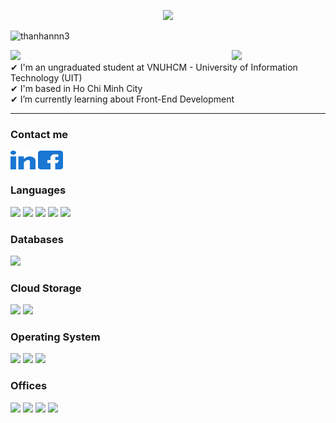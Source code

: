 <p align="center">
  <a href="https://github.com/DenverCoder1/readme-typing-svg">
    <img src="https://readme-typing-svg.herokuapp.com?&font=IBM+Plex+Sans&color=74c0fc&size=20&lines=Welcome+to+my+GitHub+Profile!;My+name+is+Nguyễn+Nguyễn+Thành+An.;You+can+call+me+BlueNougat.">
  </a>
</p>
<p align="left"> <img src="https://komarev.com/ghpvc/?username=thanhannn3&amp;label=Profile%20views&amp;color=0e75b6&amp;style=flat" alt="thanhannn3"> </p>
<picture> 
<a href="https://i2.wp.com/www.bestworldevents.com/wp-content/uploads/2020/05/Hello-Gif.gif" alt="hello">
<img align="right" width="150px" src="https://i2.wp.com/www.bestworldevents.com/wp-content/uploads/2020/05/Hello-Gif.gif">
</a>
</picture>
<a href="https://github.com/DenverCoder1/readme-typing-svg">
    <img src="https://readme-typing-svg.herokuapp.com?font=Fira+Code&weight=300&pause=300&color=5D05F7&repeat=false&width=435&lines=Talking+about+Personal+Stuffs…;">
</a><br>
✔ I'm an ungraduated student at VNUHCM - University of Information Technology (UIT)<br>
✔ I'm based in Ho Chi Minh City<br>
✔ I’m currently learning about Front-End Development<br>
<hr  align="center">
<h3>Contact me</h3>
<a href="https://www.linkedin.com/in/thanhannn3" target="blank"><img align="center" src="https://raw.githubusercontent.com/teamedwardforever/Readme-Generator/71f25dd8b98329b168142a6b782a107b75eab178/svg/Social/linked-in-alt.svg" alt="" height="30" width="40" /></a>
<a href="https://www.facebook.com/it.thanhannn" target="blank"><img align="center" src="https://raw.githubusercontent.com/teamedwardforever/Readme-Generator/71f25dd8b98329b168142a6b782a107b75eab178/svg/Social/facebook.svg" alt="" height="30" width="40" /></a></p>
<h3>Languages</h3>
  <div>
    <img src="https://camo.githubusercontent.com/d4d9d935f85b68223a3514c6a889ea3ed6a77afb5f560c05baa1a1b168077830/68747470733a2f2f696d672e736869656c64732e696f2f62616467652f68746d6c352d2532334533344632362e7376673f7374796c653d666f722d7468652d6261646765266c6f676f3d68746d6c35266c6f676f436f6c6f723d7768697465?style=for-the-badge&amp;logoColor=white"> 
    <img src="https://camo.githubusercontent.com/930c71eac967cc5cec61c0aa08ba3719f9cb68e28cdffa63b28b0a31be1663b4/68747470733a2f2f696d672e736869656c64732e696f2f62616467652f637373332d2532333135373242362e7376673f7374796c653d666f722d7468652d6261646765266c6f676f3d63737333266c6f676f436f6c6f723d7768697465?style=for-the-badge&amp;logoColor=white"> 
    <img src="https://camo.githubusercontent.com/29d02b3669d6450d67e043cf5909e740dcb94c1e2306d88ac48b15b4ec55dc65/68747470733a2f2f696d672e736869656c64732e696f2f62616467652f6a6176617363726970742d2532333332333333302e7376673f7374796c653d666f722d7468652d6261646765266c6f676f3d6a617661736372697074266c6f676f436f6c6f723d253233463744463145?style=for-the-badge&amp;logoColor=white"> 
      <img src="https://camo.githubusercontent.com/c3fd6682e8cca0f7c262a00f94ef0f65cadd0c8470669a2d7d6f3614e81b10c2/68747470733a2f2f696d672e736869656c64732e696f2f62616467652f632d2532333030353939432e7376673f7374796c653d666f722d7468652d6261646765266c6f676f3d63266c6f676f436f6c6f723d7768697465?style=for-the-badge&amp;logoColor=white"> 
   <img         src="https://camo.githubusercontent.com/88e1b21c4e11afd4f06cfb2b510dbb3690dbd300fb1a6d4676fd553a70bafa82/68747470733a2f2f696d672e736869656c64732e696f2f62616467652f632b2b2d2532333030353939432e7376673f7374796c653d666f722d7468652d6261646765266c6f676f3d63253242253242266c6f676f436f6c6f723d7768697465?style=for-the-badge&amp;logoColor=white"> 
  </div>
<h3>Databases</h3>
  <div>
    <img src="https://camo.githubusercontent.com/96edfbc58b60eada4599e396a5fc8dacd315cbb7dfcea55722c81da49fd6e26f/68747470733a2f2f696d672e736869656c64732e696f2f62616467652f4d6963726f736f667425323053514c2532305365727665722d4343323932373f7374796c653d666f722d7468652d6261646765266c6f676f3d6d6963726f736f667425323073716c253230736572766572266c6f676f436f6c6f723d7768697465?style=for-the-badge&amp;logoColor=white"> 
  </div>
<h3>Cloud Storage</h3>
  <div>
    <img src="https://camo.githubusercontent.com/a6246ef2d1736a205fb7b006ca4f03379a39a13ca57490c3e827c6099d2d27f1/68747470733a2f2f696d672e736869656c64732e696f2f62616467652f476f6f676c6525323044726976652d3432383546343f7374796c653d666f722d7468652d6261646765266c6f676f3d676f6f676c656472697665266c6f676f436f6c6f723d7768697465?style=for-the-badge&amp;logoColor=white"> 
    <img src="https://camo.githubusercontent.com/7d96b4f94f53664a61c456448445370326021f8437cb5dc1b317bec158b85c43/68747470733a2f2f696d672e736869656c64732e696f2f62616467652f4f6e6544726976652d3030373844342e7376673f7374796c653d666f722d7468652d6261646765266c6f676f3d6d6963726f736f66746f6e656472697665266c6f676f436f6c6f723d7768697465?style=for-the-badge&amp;logoColor=white"> 
  </div>
<h3>Operating System</h3>
  <div>
    <img src="https://camo.githubusercontent.com/1cc3ed014dbb3cc907789013096c44d0bc78875ee219d9455f619ff18059ac4a/68747470733a2f2f696d672e736869656c64732e696f2f62616467652f57696e646f77732d3030373844363f7374796c653d666f722d7468652d6261646765266c6f676f3d77696e646f7773266c6f676f436f6c6f723d7768697465?style=for-the-badge&amp;logoColor=white"> 
    <img src="https://camo.githubusercontent.com/4707189b835afbf0f20ee4ce17576644b982b84bc5ac47221f03b03c5121e142/68747470733a2f2f696d672e736869656c64732e696f2f62616467652f57696e646f777325323078702d3030333339393f7374796c653d666f722d7468652d6261646765266c6f676f3d77696e646f77737870266c6f676f436f6c6f723d7768697465?style=for-the-badge&amp;logoColor=white"> 
    <img src="https://camo.githubusercontent.com/dd44c065577f813a8d6c976fef88976f812eed4bfcfa20fa6b23ebb899a09531/68747470733a2f2f696d672e736869656c64732e696f2f62616467652f5562756e74752d4539353432303f7374796c653d666f722d7468652d6261646765266c6f676f3d7562756e7475266c6f676f436f6c6f723d7768697465?style=for-the-badge&amp;logoColor=white"> 
  </div>
<h3>Offices</h3>
  <div>
    <img src="https://camo.githubusercontent.com/80aee0587bf7e6a74ec00a58c8c4627c46120f75cdcb09e721bb928bfb29b7f5/68747470733a2f2f696d672e736869656c64732e696f2f62616467652f4d6963726f736f66745f4f66666963652d4438334230313f7374796c653d666f722d7468652d6261646765266c6f676f3d6d6963726f736f66742d6f6666696365266c6f676f436f6c6f723d7768697465?style=for-the-badge&amp;logoColor=white"> 
    <img src="https://camo.githubusercontent.com/236bd318cf366c16a8bf2d669b53d2100ea9e0fcc9076035d617798a0e5d979d/68747470733a2f2f696d672e736869656c64732e696f2f62616467652f4d6963726f736f66745f576f72642d3242353739413f7374796c653d666f722d7468652d6261646765266c6f676f3d6d6963726f736f66742d776f7264266c6f676f436f6c6f723d7768697465?style=for-the-badge&amp;logoColor=white"> 
    <img src="https://camo.githubusercontent.com/a1d1738064e19ca9924cedb662c9b7212bba3954234c2f6559d4602faa593feb/68747470733a2f2f696d672e736869656c64732e696f2f62616467652f4d6963726f736f66745f457863656c2d3231373334363f7374796c653d666f722d7468652d6261646765266c6f676f3d6d6963726f736f66742d657863656c266c6f676f436f6c6f723d7768697465?style=for-the-badge&amp;logoColor=white">
    <img src="https://camo.githubusercontent.com/3995010ea4286869daa44d51838db313557ad3435a4b3d9e58d1b3ab7e34e3f9/68747470733a2f2f696d672e736869656c64732e696f2f62616467652f4d6963726f736f66745f506f776572506f696e742d4237343732413f7374796c653d666f722d7468652d6261646765266c6f676f3d6d6963726f736f66742d706f776572706f696e74266c6f676f436f6c6f723d7768697465?style=for-the-badge&amp;logoColor=white"> 
  </div>
